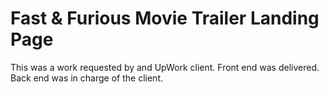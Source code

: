 # Fast & Furious Movie Trailer Landing Page

This was a work requested by and UpWork client.
Front end was delivered.
Back end was in charge of the client.